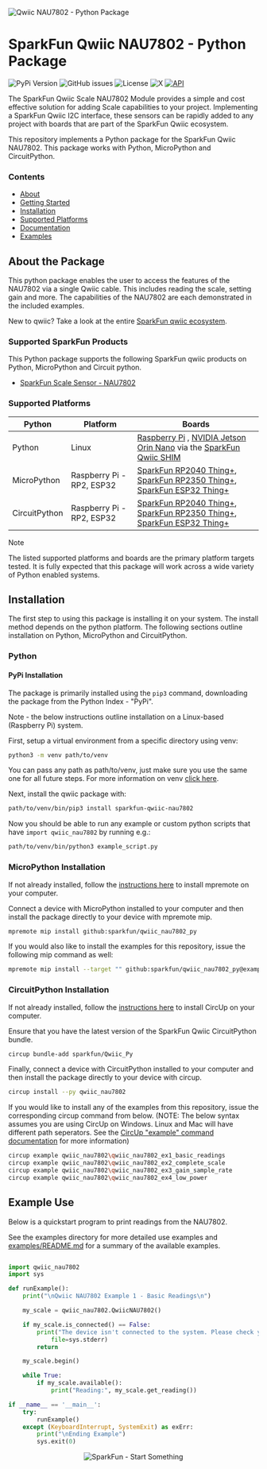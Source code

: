 ![Qwiic NAU7802 - Python Package](docs/images/gh-banner.png "qwiic NAU7802 Python Package")

# SparkFun Qwiic NAU7802 - Python Package

![PyPi Version](https://img.shields.io/pypi/v/sparkfun_qwiic_nau7802)
![GitHub issues](https://img.shields.io/github/issues/sparkfun/qwiic_nau7802_py)
![License](https://img.shields.io/github/license/sparkfun/qwiic_nau7802_py)
![X](https://img.shields.io/twitter/follow/sparkfun)
[![API](https://img.shields.io/badge/API%20Reference-blue)](https://docs.sparkfun.com/qwiic_nau7802_py/classqwiic__nau7802_1_1_qwiic_n_a_u7802.html)

The SparkFun Qwiic Scale NAU7802 Module provides a simple and cost effective solution for adding Scale capabilities to your project. Implementing a SparkFun Qwiic I2C interface, these sensors can be rapidly added to any project with boards that are part of the SparkFun Qwiic ecosystem.

This repository implements a Python package for the SparkFun Qwiic NAU7802. This package works with Python, MicroPython and CircuitPython.

### Contents

* [About](#about-the-package)
* [Getting Started](#getting-started)
* [Installation](#installation)
* [Supported Platforms](#supported-platforms)
* [Documentation](https://docs.sparkfun.com/qwiic_nau7802_py/classqwiic__nau7802_1_1_qwiic_n_a_u7802.html)
* [Examples](#examples)

## About the Package

This python package enables the user to access the features of the NAU7802 via a single Qwiic cable. This includes reading the scale, setting gain and more. The capabilities of the NAU7802 are each demonstrated in the included examples.

New to qwiic? Take a look at the entire [SparkFun qwiic ecosystem](https://www.sparkfun.com/qwiic).

### Supported SparkFun Products

This Python package supports the following SparkFun qwiic products on Python, MicroPython and Circuit python. 

* [SparkFun Scale Sensor - NAU7802](https://www.sparkfun.com/products/15242)

### Supported Platforms

| Python | Platform | Boards |
|--|--|--|
| Python | Linux | [Raspberry Pi](https://www.sparkfun.com/raspberry-pi-5-8gb.html) , [NVIDIA Jetson Orin Nano](https://www.sparkfun.com/nvidia-jetson-orin-nano-developer-kit.html) via the [SparkFun Qwiic SHIM](https://www.sparkfun.com/sparkfun-qwiic-shim-for-raspberry-pi.html) |
| MicroPython | Raspberry Pi - RP2, ESP32 | [SparkFun RP2040 Thing+](https://www.sparkfun.com/sparkfun-thing-plus-rp2040.html), [SparkFun RP2350 Thing+](https://www.sparkfun.com/sparkfun-thing-plus-rp2350.html), [SparkFun ESP32 Thing+](https://www.sparkfun.com/sparkfun-thing-plus-esp32-wroom-usb-c.html)
|CircuitPython | Raspberry Pi - RP2, ESP32 | [SparkFun RP2040 Thing+](https://www.sparkfun.com/sparkfun-thing-plus-rp2040.html), [SparkFun RP2350 Thing+](https://www.sparkfun.com/sparkfun-thing-plus-rp2350.html), [SparkFun ESP32 Thing+](https://www.sparkfun.com/sparkfun-thing-plus-esp32-wroom-usb-c.html)

> [!NOTE]
> The listed supported platforms and boards are the primary platform targets tested. It is fully expected that this package will work across a wide variety of Python enabled systems. 

## Installation 

The first step to using this package is installing it on your system. The install method depends on the python platform. The following sections outline installation on Python, MicroPython and CircuitPython.

### Python 

#### PyPi Installation

The package is primarily installed using the `pip3` command, downloading the package from the Python Index - "PyPi". 

Note - the below instructions outline installation on a Linux-based (Raspberry Pi) system.

First, setup a virtual environment from a specific directory using venv:
```sh
python3 -m venv path/to/venv
```
You can pass any path as path/to/venv, just make sure you use the same one for all future steps. For more information on venv [click here](https://docs.python.org/3/library/venv.html).

Next, install the qwiic package with:
```sh
path/to/venv/bin/pip3 install sparkfun-qwiic-nau7802
```
Now you should be able to run any example or custom python scripts that have `import qwiic_nau7802` by running e.g.:
```sh
path/to/venv/bin/python3 example_script.py
```

### MicroPython Installation
If not already installed, follow the [instructions here](https://docs.micropython.org/en/latest/reference/mpremote.html) to install mpremote on your computer.

Connect a device with MicroPython installed to your computer and then install the package directly to your device with mpremote mip.
```sh
mpremote mip install github:sparkfun/qwiic_nau7802_py
```

If you would also like to install the examples for this repository, issue the following mip command as well:
```sh
mpremote mip install --target "" github:sparkfun/qwiic_nau7802_py@examples
```

### CircuitPython Installation
If not already installed, follow the [instructions here](https://docs.circuitpython.org/projects/circup/en/latest/#installation) to install CircUp on your computer.

Ensure that you have the latest version of the SparkFun Qwiic CircuitPython bundle. 
```sh
circup bundle-add sparkfun/Qwiic_Py
```

Finally, connect a device with CircuitPython installed to your computer and then install the package directly to your device with circup.
```sh
circup install --py qwiic_nau7802
```

If you would like to install any of the examples from this repository, issue the corresponding circup command from below. (NOTE: The below syntax assumes you are using CircUp on Windows. Linux and Mac will have different path seperators. See the [CircUp "example" command documentation](https://learn.adafruit.com/keep-your-circuitpython-libraries-on-devices-up-to-date-with-circup/example-command) for more information)

```sh
circup example qwiic_nau7802\qwiic_nau7802_ex1_basic_readings
circup example qwiic_nau7802\qwiic_nau7802_ex2_complete_scale
circup example qwiic_nau7802\qwiic_nau7802_ex3_gain_sample_rate
circup example qwiic_nau7802\qwiic_nau7802_ex4_low_power
```

Example Use
 ---------------
Below is a quickstart program to print readings from the NAU7802.

See the examples directory for more detailed use examples and [examples/README.md](https://github.com/sparkfun/qwiic_nau7802_py/blob/main/examples/README.md) for a summary of the available examples.

```python

import qwiic_nau7802
import sys

def runExample():
	print("\nQwiic NAU7802 Example 1 - Basic Readings\n")

	my_scale = qwiic_nau7802.QwiicNAU7802()

	if my_scale.is_connected() == False:
		print("The device isn't connected to the system. Please check your connection", \
			file=sys.stderr)
		return

	my_scale.begin()

	while True:
		if my_scale.available():
			print("Reading:", my_scale.get_reading())

if __name__ == '__main__':
	try:
		runExample()
	except (KeyboardInterrupt, SystemExit) as exErr:
		print("\nEnding Example")
		sys.exit(0)
```
<p align="center">
<img src="https://cdn.sparkfun.com/assets/custom_pages/3/3/4/dark-logo-red-flame.png" alt="SparkFun - Start Something">
</p>
